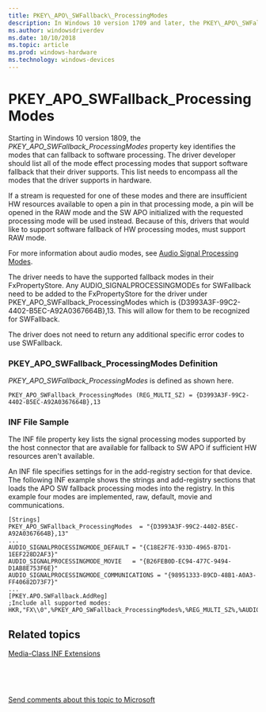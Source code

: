 ```yaml
---
title: PKEY\_APO\_SWFallback\_ProcessingModes
description: In Windows 10 version 1709 and later, the PKEY\_APO\_SWFallback\_ProcessingModes property key identifies the HW modes that can fallback to software processing modes supported by the driver.
ms.author: windowsdriverdev
ms.date: 10/10/2018
ms.topic: article
ms.prod: windows-hardware
ms.technology: windows-devices
---
```


# PKEY\_APO\_SWFallback\_ProcessingModes

Starting in Windows 10 version 1809, the *PKEY\_APO\_SWFallback\_ProcessingModes* property key identifies the modes that can fallback to software processing. The driver developer should list all of the mode effect processing modes that support software fallback that their driver supports. This list needs to encompass all the modes that the driver supports in hardware.

If a stream is requested for one of these modes and there are insufficient HW resources available to open a pin in that processing mode, a pin will be opened in the RAW mode and the SW APO initialized with the requested processing mode will be used instead. Because of this, drivers that would like to support software fallback of HW processing modes, must support RAW mode. 

For more information about audio modes, see [Audio Signal Processing Modes](audio-signal-processing-modes.md).

The driver needs to have the supported fallback modes in their FxPropertyStore. Any AUDIO_SIGNALPROCESSINGMODEs for SWFallback need to be added to the FxPropertyStore for the driver under PKEY_APO_SWFallback_ProcessingModes which is {D3993A3F-99C2-4402-B5EC-A92A0367664B},13. This will allow for them to be recognized for SWFallback. 

The driver does not need to return any  additional specific  error codes to use SWFallback.


###  PKEY\_APO\_SWFallback\_ProcessingModes Definition

*PKEY\_APO\_SWFallback\_ProcessingModes* is defined as shown here.

```
PKEY_APO_SWFallback_ProcessingModes (REG_MULTI_SZ) = {D3993A3F-99C2-4402-B5EC-A92A0367664B},13 
```


### <span id="INF_File_Sample"></span><span id="inf_file_sample"></span><span id="INF_FILE_SAMPLE"></span>INF File Sample

The INF file property key lists the signal processing modes supported by the host connector that are available for fallback to SW APO if sufficient HW resources aren't available. 

An INF file specifies settings for in the add-registry section for that device. The following INF example shows the strings and add-registry sections that loads the APO SW fallback processing modes into the registry. In this example four modes are implemented, raw, default, movie and communications. 

```
[Strings]
PKEY_APO_SWFallback_ProcessingModes  = "{D3993A3F-99C2-4402-B5EC-A92A0367664B},13"
...
AUDIO_SIGNALPROCESSINGMODE_DEFAULT = "{C18E2F7E-933D-4965-B7D1-1EEF228D2AF3}"
AUDIO_SIGNALPROCESSINGMODE_MOVIE   = "{B26FEB0D-EC94-477C-9494-D1AB8E753F6E}"
AUDIO_SIGNALPROCESSINGMODE_COMMUNICATIONS = "{98951333-B9CD-48B1-A0A3-FF40682D73F7}"
...
[PKEY.APO.SWFallback.AddReg]
;Include all supported modes:
HKR,"FX\\0",%PKEY_APO_SWFallback_ProcessingModes%,%REG_MULTI_SZ%,%AUDIO_SIGNALPROCESSINGMODE_DEFAULT%,%AUDIO_SIGNALPROCESSINGMODE_MOVIE%,%AUDIO_SIGNALPROCESSINGMODE_COMMUNICATIONS%
```

## <span id="related_topics"></span>Related topics


[Media-Class INF Extensions](media-class-inf-extensions.md)

 

 

[Send comments about this topic to Microsoft](mailto:wsddocfb@microsoft.com?subject=Documentation%20feedback%20[audio\audio]:%20PKEY_MFX_ProcessingModes_Supported_For_Streaming%20%20RELEASE:%20%2811/22/2017%29&body=%0A%0APRIVACY%20STATEMENT%0A%0AWe%20use%20your%20feedback%20to%20improve%20the%20documentation.%20We%20don't%20use%20your%20email%20address%20for%20any%20other%20purpose,%20and%20we'll%20remove%20your%20email%20address%20from%20our%20system%20after%20the%20issue%20that%20you're%20reporting%20is%20fixed.%20While%20we're%20working%20to%20fix%20this%20issue,%20we%20might%20send%20you%20an%20email%20message%20to%20ask%20for%20more%20info.%20Later,%20we%20might%20also%20send%20you%20an%20email%20message%20to%20let%20you%20know%20that%20we've%20addressed%20your%20feedback.%0A%0AFor%20more%20info%20about%20Microsoft's%20privacy%20policy,%20see%20http://privacy.microsoft.com/default.aspx. "Send comments about this topic to Microsoft")





